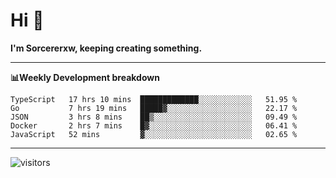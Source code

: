 # Hi 👋

**I'm Sorcererxw, keeping creating something.**

---

**📊Weekly Development breakdown**

<!--START_SECTION:waka-->
```text
TypeScript   17 hrs 10 mins  █████████████░░░░░░░░░░░░   51.95 % 
Go           7 hrs 19 mins   █████▓░░░░░░░░░░░░░░░░░░░   22.17 % 
JSON         3 hrs 8 mins    ██▒░░░░░░░░░░░░░░░░░░░░░░   09.49 % 
Docker       2 hrs 7 mins    █▓░░░░░░░░░░░░░░░░░░░░░░░   06.41 % 
JavaScript   52 mins         ▓░░░░░░░░░░░░░░░░░░░░░░░░   02.65 % 
```
<!--END_SECTION:waka-->

---

![visitors](https://visitor-badge.glitch.me/badge?page_id=sorcererxw.sorcererx)